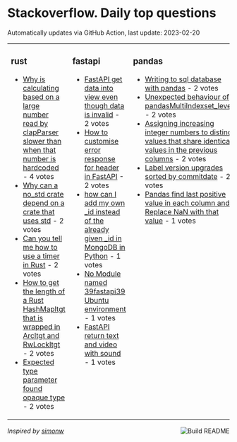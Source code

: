 # Stackoverflow. Daily top questions 

Automatically updates via GitHub Action, last update: <!-- date starts -->2023-02-20<!-- date ends -->


<table><tr><td valign="top" width="33%">

### rust
<!-- rust starts -->
* [Why is calculating based on a large number read by clapParser slower than when that number is hardcoded](https://stackoverflow.com/questions/75502628/why-is-calculating-based-on-a-large-number-read-by-clapparser-slower-than-when) - 4 votes
* [Why can a no_std crate depend on a crate that uses std](https://stackoverflow.com/questions/75505502/why-can-a-no-std-crate-depend-on-a-crate-that-uses-std) - 2 votes
* [Can you tell me how to use a timer in Rust](https://stackoverflow.com/questions/75510134/can-you-tell-me-how-to-use-a-timer-in-rust) - 2 votes
* [How to get the length of a Rust HashMapltgt that is wrapped in Arcltgt and RwLockltgt](https://stackoverflow.com/questions/75508621/how-to-get-the-length-of-a-rust-hashmap-that-is-wrapped-in-arc-and-rwlock) - 2 votes
* [Expected type parameter found opaque type](https://stackoverflow.com/questions/75510856/expected-type-parameter-found-opaque-type) - 2 votes
<!-- rust ends -->
</td><td valign="top" width="34%">


### fastapi
<!-- fastapi starts -->
* [FastAPI get data into view even though data is invalid](https://stackoverflow.com/questions/75509891/fastapi-get-data-into-view-even-though-data-is-invalid) - 2 votes
* [How to customise error response for header in FastAPI](https://stackoverflow.com/questions/75507677/how-to-customise-error-response-for-header-in-fastapi) - 2 votes
* [how can I add my own _id instead of the already given _id in MongoDB in Python](https://stackoverflow.com/questions/75500135/how-can-i-add-my-own-id-instead-of-the-already-given-id-in-mongodb-in-python) - 1 votes
* [No Module named 39fastapi39  Ubuntu environment](https://stackoverflow.com/questions/75498440/no-module-named-fastapi-ubuntu-environment) - 1 votes
* [FastAPI return text and video with sound](https://stackoverflow.com/questions/75510956/fastapi-return-text-and-video-with-sound) - 1 votes
<!-- fastapi ends -->
</td><td valign="top" width="34%">


### pandas
<!-- pandas starts -->
* [Writing to sql database with pandas](https://stackoverflow.com/questions/75499220/writing-to-sql-database-with-pandas) - 2 votes
* [Unexpected behaviour of pandasMultiIndexset_levels](https://stackoverflow.com/questions/75512205/unexpected-behaviour-of-pandas-multiindex-set-levels) - 2 votes
* [Assigning increasing integer numbers to distinct values that share identical values in the previous columns](https://stackoverflow.com/questions/75512583/assigning-increasing-integer-numbers-to-distinct-values-that-share-identical-val) - 2 votes
* [Label version upgrades sorted by commitdate](https://stackoverflow.com/questions/75505116/label-version-upgrades-sorted-by-commitdate) - 2 votes
* [Pandas find last positive value in each column and Replace NaN with that value](https://stackoverflow.com/questions/75512928/pandas-find-last-positive-value-in-each-column-and-replace-nan-with-that-value) - 1 votes
<!-- pandas ends -->
</td></tr></table>

<a href="https://github.com/hp0404/hp0404/actions"><img src="https://github.com/hp0404/hp0404/workflows/Build%20README/badge.svg" align="right" alt="Build README"></a> <p>*Inspired by  [simonw](https://github.com/simonw/simonw)*</p>
